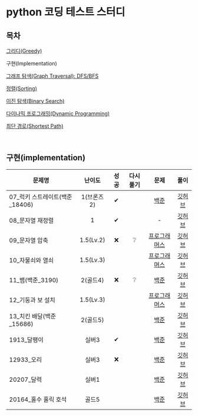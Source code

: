 # python 코딩 테스트 스터디

## 목차
[그리디(Greedy)](../greedy/README.md)

구현(Implementation)

[그래프 탐색(Graph Traversal): DFS/BFS](../graph_traversal/README.md)

[정렬(Sorting)](../sorting/README.md)

[이진 탐색(Binary Search)](../binary_search/README.md)

[다이나믹 프로그래밍(Dynamic Programming)](../dynamic_programming/README.md)

[최단 경로(Shortest Path)](../shortest_path/README.md)

<br>

## 구현(implementation)
|문제명|난이도|성공|다시풀기|문제|풀이|
|-----|:----:|:----:|:----:|:----:|:---:|
|07_럭키 스트레이트(백준_18406)|1(브론즈2)|✔||[백준](https://www.acmicpc.net/problem/18406)|[깃허브](./이코테_07_럭키%20스트레이트(백준_18406)_0306.md)|
|08_문자열 재정렬|1|✔||-|[깃허브](./이코테_08_문자열%20재정렬_0306.md)|
|09_문자열 압축|1.5(Lv.2)|❌|❔|[프로그래머스](https://school.programmers.co.kr/learn/courses/30/lessons/60057)|[깃허브](./이코테_09_문자열%20압축_0306_다못품ㅠ.md)|
|10_자물쇠와 열쇠|1.5(Lv.3)|||[프로그래머스](https://school.programmers.co.kr/learn/courses/30/lessons/60059)|[깃허브](./이코테_10_자물쇠와%20열쇠_0306_아직못품ㅠㅠ.md)|
|11_뱀(백준_3190)|2(골드4)|❌|❔|[백준](https://www.acmicpc.net/problem/3190)|[깃허브](./implementation/이코테_11_뱀(백준_3190)_0306_중단ㅠ.md)|
|12_기둥과 보 설치|1.5(Lv.3)|||[프로그래머스](https://school.programmers.co.kr/learn/courses/30/lessons/60061)|[깃허브](./)|
|13_치킨 배달(백준_15686)|2(골드5)|||[백준](https://www.acmicpc.net/problem/15686)|[깃허브](./)|
|1913_달팽이|실버3|✔||[백준](https://www.acmicpc.net/problem/1913)|[깃허브](./백준_1913_달팽이_0306.md)|
|12933_오리|실버3|❌||[백준](https://www.acmicpc.net/problem/12933)|[깃허브](./백준_12933_오리_0306_푸는중.md)|
|20207_달력|실버1|||[백준](https://www.acmicpc.net/problem/20207)|[깃허브](./)|
|20164_홀수 홀릭 호석|골드5|||[백준](https://www.acmicpc.net/problem/20164)|[깃허브](./)|

